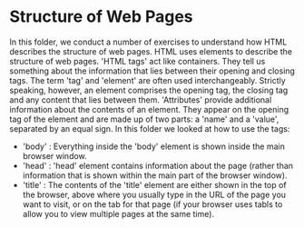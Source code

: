 # Structure of Web Pages
In this folder, we conduct a number of exercises to understand how HTML describes the structure of web pages.
HTML uses elements to describe the structure of web pages. 'HTML tags' act like containers. They tell us something about the information that lies between their opening and closing tags. The term 'tag' and 'element' are often used interchangeably. Strictly speaking, however, an element comprises the opening tag, the closing tag and any content that lies between them.
'Attributes' provide additional information about the contents of an element. They appear on the opening tag of the element and are made up of two parts: a 'name' and a 'value', separated by an equal sign.
In this folder we looked at how to use the tags:
- 'body' : Everything inside the 'body' element is shown inside the main browser window.
- 'head' : 'head' element contains information about the page (rather than information that is shown within the main part of the browser window).
- 'title' : The contents of the 'title' element are either shown in the top of the browser, above where you usually type in the URL of the page you want to visit, or on the tab for that page (if your browser uses tabls to allow you to view multiple pages at the same time).

